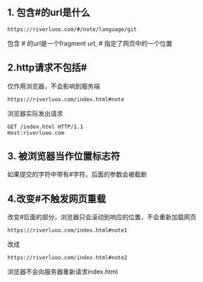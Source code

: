 ## 1. 包含#的url是什么
~~~
https://riverluoo.com/#/note/language/git
~~~
包含 # 的url是一个fragment url, # 指定了网页中的一个位置

## 2.http请求不包括#
 仅作用浏览器，不会影响到服务端
 
~~~
https://riverluoo.com/index.html#note
~~~
浏览器实际发出请求
~~~
GET /index.html HTTP/1.1
Host:riverluoo.com
~~~

## 3. 被浏览器当作位置标志符

如果提交的字符中带有#字符，后面的参数会被截断

## 4.改变#不触发网页重载
改变#后面的部分，浏览器只会滚动到响应的位置，不会重新加载网页
~~~
https://riverluoo.com/index.html#note1
~~~
改成
~~~
https://riverluoo.com/index.html#note2
~~~
浏览器不会向服务器重新请求index.html